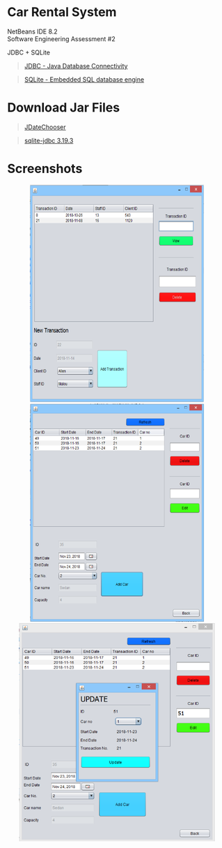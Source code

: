 # Car Rental System
NetBeans IDE 8.2</br>
Software Engineering Assessment #2 

JDBC + SQLite

> [JDBC - Java Database Connectivity](http://docs.oracle.com/javase/tutorial/jdbc/basics/index.html)

> [SQLite - Embedded SQL database engine](https://www.sqlite.org/about.html)

# Download Jar Files
> [JDateChooser](https://toedter.com/jcalendar/)

> [sqlite-jdbc 3.19.3](https://bitbucket.org/xerial/sqlite-jdbc/downloads/)

# Screenshots
<p align="center">
<img src="https://github.com/CliffordV/CarRental/blob/master/img/1.png" width="400" height="500" alt="Frame 1"/>
<img src="https://github.com/CliffordV/CarRental/blob/master/img/2.png" width="400" height="500" alt="Frame 2"/>
<img src="https://github.com/CliffordV/CarRental/blob/master/img/3.png" width="450" height="500" alt="Frame 3"/>
</p>
